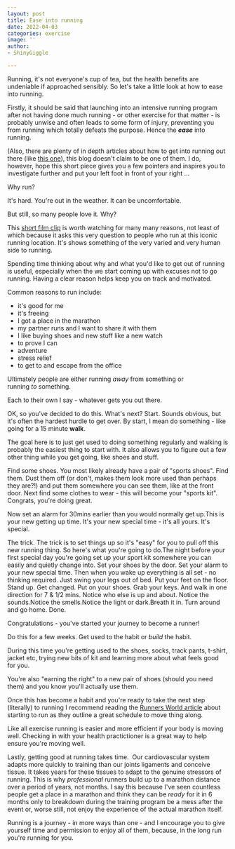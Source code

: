 ```yaml
---
layout: post
title: Ease into running
date: 2022-04-03
categories: exercise
image: ''
author:
- ShinyGiggle

---
```

Running, it's not everyone's cup of tea, but the health benefits are undeniable if approached sensibly. So let's take a little look at how to ease into running.

Firstly, it should be said that launching into an intensive running program after not having done much running - or other exercise for that matter - is probably unwise and often leads to some form of injury, preventing you from running which totally defeats the purpose. Hence the **_ease_** into running.

(Also, there are plenty of in depth articles about how to get into running out there (like [this one](https://www.runnersworld.com/uk/training/beginners/a772727/how-to-start-running-today/)), this blog doesn't claim to be one of them. I do, however, hope this short piece gives you a few pointers and inspires you to investigate further and put your left foot in front of your right ...

Why run?

It's hard. You're out in the weather. It can be uncomfortable.

But still, so many people love it. Why?

This [short film clip](https://www.youtube.com/watch?v=GbMZC7YiXR8) is worth watching for many many reasons, not least of which because it asks this very question to people who run at this iconic running location. It's shows something of the very varied and very human side to running.

Spending time thinking about why and what you'd like to get out of running is useful, especially when the we start coming up with excuses not to go running. Having a clear reason helps keep you on track and motivated.

Common reasons to run include:

* it's good for me
* it's freeing
* I got a place in the marathon
* my partner runs and I want to share it with them
* I like buying shoes and new stuff like a new watch
* to prove I can
* adventure
* stress relief
* to get to and escape from the office

Ultimately people are either running _away_ from something or running _to_ something.

Each to their own I say - whatever gets you out there.

OK, so you've decided to do this. What's next? Start. Sounds obvious, but it's often the hardest hurdle to get over. By start, I mean do something - like going for a 15 minute **walk**.

The goal here is to just get used to doing something regularly and walking is probably the easiest thing to start with. It also allows you to figure out a few other thing while you get going, like shoes and stuff.

Find some shoes. You most likely already have a pair of "sports shoes". Find them. Dust them off (or don't, makes them look more used than perhaps they are?!) and put them somewhere you can see them, like at the front door. Next find some clothes to wear - this will become your "sports kit". Congrats, you're doing great.

Now set an alarm for 30mins earlier than you would normally get up.This is your new getting up time. It's your new special time - it's all yours. It's special.

The trick. The trick is to set things up so it's "easy" for you to pull off this new running thing. So here's what you're going to do.The night before your first special day you're going set up your sport kit somewhere you can easily and quietly change into. Set your shoes by the door. Set your alarm to your new special time. Then when you wake up everything is all set - no thinking required. Just swing your legs out of bed. Put your feet on the floor. Stand up. Get changed. Put on your shoes. Grab your keys. And walk in one direction for 7 & 1/2 mins. Notice who else is up and about. Notice the sounds.Notice the smells.Notice the light or dark.Breath it in. Turn around and go home. Done.

Congratulations - you've started your journey to become a runner!

Do this for a few weeks. Get used to the habit or _build_ the habit.

During this time you're getting used to the shoes, socks, track pants, t-shirt, jacket etc, trying new bits of kit and learning more about what feels good for you.

You're also "earning the right" to a new pair of shoes (should you need them) and you know you'll actually use them.

Once this has become a habit and you're ready to take the next step (literally) to running I recommend reading the [Runners World article](https://www.runnersworld.com/uk/training/beginners/a772727/how-to-start-running-today/) about starting to run as they outline a great schedule to move thing along.

Like all exercise running is easier and more efficient if your body is moving well. Checking in with your health practictioner is a great way to help ensure you're moving well.

Lastly, getting good at running takes time.  Our cardiovascular system adapts more quickly to training than our joints ligaments and conceive tissue. It takes years for these tissues to adapt to the genuine stressors of running. This is why _professional_ runners build up to a marathon distance over a period of years, not months. I say this because I've seen countless people get a place in a marathon and think they can be _ready_ for it in 6 months only to breakdown during the training program be a mess after the event or, worse still, not enjoy the experience of the actual marathon itself.

Running is a journey - in more ways than one - and I encourage you to give yourself time and permission to enjoy all of them, because, in the long run you're running for you.